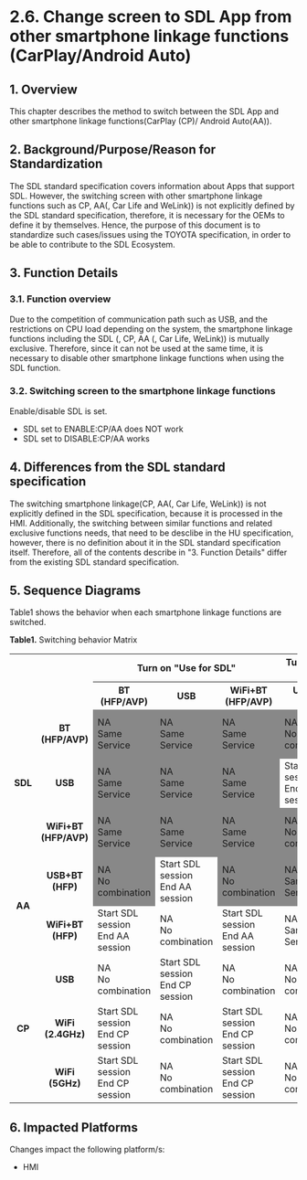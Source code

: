 # 2.6. Change screen to SDL App from other smartphone linkage functions (CarPlay/Android Auto)

## 1. Overview
This chapter describes the method to switch between the SDL App and other smartphone linkage functions(CarPlay (CP)/ Android Auto(AA)).

## 2. Background/Purpose/Reason for Standardization
The SDL standard specification covers information about Apps that support SDL.
However, the switching screen with other smartphone linkage functions such as CP, AA(, Car Life and WeLink)) is not explicitly defined by the SDL standard specification, therefore, it is necessary for the OEMs to define it by themselves.
Hence, the purpose of this document is to standardize such cases/issues using the TOYOTA specification, in order to be able to contribute to the SDL Ecosystem.

## 3. Function Details
### 3.1. Function overview
Due to the competition of communication path such as USB, and the restrictions on CPU load depending on the system, the smartphone linkage functions including the SDL (, CP, AA (, Car Life, WeLink)) is mutually exclusive.
Therefore, since it can not be used at the same time, it is necessary to disable other smartphone linkage functions when using the SDL function.

### 3.2. Switching screen to the smartphone linkage functions
Enable/disable SDL is set.

- SDL set to ENABLE:CP/AA does NOT work
- SDL set to DISABLE:CP/AA works

## 4. Differences from the SDL standard specification
The switching smartphone linkage(CP, AA(, Car Life, WeLink)) is not explicitly defined in the SDL specification, because it is processed in the HMI.
Additionally, the switching between similar functions and related exclusive functions needs, that need to be desclibe in the HU specification, however, there is no definition about it in the SDL standard specification itself.
Therefore, all of the contents describe in "3. Function Details" differ from the existing SDL standard specification.

## 5. Sequence Diagrams
Table1 shows the behavior when each smartphone linkage functions are switched.

**Table1.** Switching behavior Matrix
<table>
  <tr>
    <th rowspan="2" colspan="2"></th>
    <th align="center" colspan="3"> Turn on "Use for SDL" </th>
    <th align="center" colspan="2"> Turn on "Use for Android Auto" </th>
    <th align="center" colspan="3"> Turn on "Use for Apple CarPlay" </th>
  </tr>
  <tr>
    <th align="center" width="110"> BT<br>(HFP/AVP) </th>
    <th align="center" width="110"> USB </th>
    <th align="center" width="110"> WiFi+BT<br>(HFP/AVP) </th>
    <th align="center" width="110"> USB+BT<br>(HFP) </th>
    <th align="center" width="110"> WiFi+BT<br>(HFP) </th>
    <th align="center" width="110"> USB </th>
    <th align="center" width="110"> WiFi<br>(2.4GHz) </th>
    <th align="center" width="110"> WiFi<br>(5GHz) </th>
  </tr>
  <tr>
    <td align="center" rowspan="3"><b> SDL </b></td>
    <td align="center"><b> BT<br>(HFP/AVP) </b></td>
    <td align="left" bgcolor="#888888"> NA<br>Same Service </td>
    <td align="left" bgcolor="#888888"> NA<br>Same Service </td>
    <td align="left" bgcolor="#888888"> NA<br>Same Service </td>
    <td align="left" bgcolor="#888888"> NA<br>No combination </td>
    <td align="left"> Start AA session<br>End SDL session </td>
    <td align="left" bgcolor="#888888"> NA<br>No combination </td>
    <td align="left"> Start CP session<br>End SDL session </td>
    <td align="left"> Start CP session<br>End SDL session </td>
  </tr>
  <tr>
    <td align="center"><b> USB </b></td>
    <td align="left" bgcolor="#888888"> NA<br>Same Service </td>
    <td align="left" bgcolor="#888888"> NA<br>Same Service </td>
    <td align="left" bgcolor="#888888"> NA<br>Same Service </td>
    <td align="left"> Start AA session<br>End SDL session </td>
    <td align="left" bgcolor="#888888"> NA<br>No combination </td>
    <td align="left"> Start CP session<br>End SDL session </td>
    <td align="left" bgcolor="#888888"> NA<br>No combination </td>
    <td align="left" bgcolor="#888888"> NA<br>No combination </td>
  </tr>
  <tr>
    <td align="center"><b> WiFi+BT<br>(HFP/AVP) </b></td>
    <td align="left" bgcolor="#888888"> NA<br>Same Service </td>
    <td align="left" bgcolor="#888888"> NA<br>Same Service </td>
    <td align="left" bgcolor="#888888"> NA<br>Same Service </td>
    <td align="left" bgcolor="#888888"> NA<br>No combination </td>
    <td align="left"> Start AA session<br>End SDL session </td>
    <td align="left" bgcolor="#888888"> NA<br>No combination </td>
    <td align="left"> Start CP session<br>End SDL session </td>
    <td align="left"> Start CP session<br>End SDL session </td>
  </tr>
  <tr>
    <td align="center" rowspan="2"><b> AA </b></td>
    <td align="center"><b> USB+BT<br>(HFP) </b></td>
    <td align="left" bgcolor="#888888"> NA<br>No combination </td>
    <td align="left"> Start SDL session<br>End AA session </td>
    <td align="left" bgcolor="#888888"> NA<br>No combination </td>
    <td align="left" bgcolor="#888888"> NA<br>Same Service </td>
    <td align="left" bgcolor="#888888"> NA<br>Same Service </td>
    <td align="left" bgcolor="#888888"> NA<br>No combination </td>
    <td align="left" bgcolor="#888888"> NA<br>No combination </td>
    <td align="left" bgcolor="#888888"> NA<br>No combination </td>
  </tr>
  <tr>
    <td align="center"><b> WiFi+BT<br>(HFP) </b></td>
    <td align="left"> Start SDL session<br>End AA session </td>
    <td align="left"> NA<br>No combination </td>
    <td align="left"> Start SDL session<br>End AA session </td>
    <td align="left"> NA<br>Same Service </td>
    <td align="left"> NA<br>Same Service </td>
    <td align="left"> NA<br>No combination </td>
    <td align="left"> NA<br>No combination </td>
    <td align="left"> NA<br>No combination </td>
  </tr>
  <tr>
    <td align="center" rowspan="3"><b> CP </b></td>
    <td align="center"><b> USB </b></td>
    <td align="left"> NA<br>No combination </td>
    <td align="left"> Start SDL session<br>End CP session </td>
    <td align="left"> NA<br>No combination </td>
    <td align="left"> NA<br>No combination </td>
    <td align="left"> NA<br>No combination </td>
    <td align="left"> NA<br>Same Service </td>
    <td align="left"> NA<br>Same Service </td>
    <td align="left"> NA<br>Same Service </td>
  </tr>
  <tr>
    <td align="center"><b> WiFi<br>(2.4GHz) </b></td>
    <td align="left"> Start SDL session<br>End CP session </td>
    <td align="left"> NA<br>No combination </td>
    <td align="left"> Start SDL session<br>End CP session </td>
    <td align="left"> NA<br>No combination </td>
    <td align="left"> NA<br>No combination </td>
    <td align="left"> NA<br>Same Service </td>
    <td align="left"> NA<br>Same Service </td>
    <td align="left"> NA<br>Same Service </td>
  </tr>
  <tr>
    <td align="center"><b> WiFi<br>(5GHz) </b></td>
    <td align="left"> Start SDL session<br>End CP session </td>
    <td align="left"> NA<br>No combination </td>
    <td align="left"> Start SDL session<br>End CP session </td>
    <td align="left"> NA<br>No combination </td>
    <td align="left"> NA<br>No combination </td>
    <td align="left"> NA<br>Same Service </td>
    <td align="left"> NA<br>Same Service </td>
    <td align="left"> NA<br>Same Service </td>
  </tr>
</table>

## 6. Impacted Platforms
Changes impact the following platform/s:
- HMI
